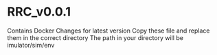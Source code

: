 # RRC_v0.0.1
Contains Docker Changes for latest version
Copy these file and replace them in the correct directory
The  path in your directory will be imulator/sim/env
